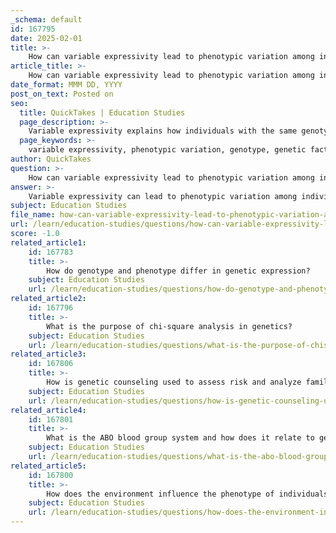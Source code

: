 ```yaml
---
_schema: default
id: 167795
date: 2025-02-01
title: >-
    How can variable expressivity lead to phenotypic variation among individuals with the same genotype?
article_title: >-
    How can variable expressivity lead to phenotypic variation among individuals with the same genotype?
date_format: MMM DD, YYYY
post_on_text: Posted on
seo:
  title: QuickTakes | Education Studies
  page_description: >-
    Variable expressivity explains how individuals with the same genotype can exhibit different phenotypes due to genetic, environmental, developmental, and epigenetic factors.
  page_keywords: >-
    variable expressivity, phenotypic variation, genotype, genetic factors, environmental influences, developmental stages, epigenetic modifications, polydactyly, modifier genes, trait expression
author: QuickTakes
question: >-
    How can variable expressivity lead to phenotypic variation among individuals with the same genotype?
answer: >-
    Variable expressivity can lead to phenotypic variation among individuals with the same genotype due to several factors that influence how a specific genotype is manifested in the phenotype. Here are the key points explaining this phenomenon:\n\n1. **Definition of Variable Expressivity**: Variable expressivity refers to the range of phenotypic outcomes that can arise from a single genotype. This means that individuals with the same genetic makeup may exhibit different degrees or forms of a trait.\n\n2. **Genetic Factors**: Even within the same genotype, other genetic factors can influence expressivity. Modifier genes can enhance or suppress the expression of the primary gene responsible for a trait, leading to variations in how the trait is displayed.\n\n3. **Environmental Influences**: The environment plays a crucial role in the expression of genetic traits. Factors such as nutrition, temperature, exposure to toxins, and lifestyle can all affect how a genotype is expressed. For example, individuals with a genetic predisposition for a certain trait may express it differently based on their environmental conditions.\n\n4. **Developmental Stages**: The timing of gene expression during development can also lead to variable expressivity. Some traits may be influenced by when specific genes are activated during an individual's growth, resulting in different phenotypic outcomes.\n\n5. **Epigenetic Modifications**: Epigenetic changes, which do not alter the DNA sequence but affect gene expression, can also contribute to variable expressivity. These modifications can be influenced by environmental factors and can lead to differences in phenotype among individuals with the same genotype.\n\n6. **Example of Polydactyly**: A classic example of variable expressivity is polydactyly, where individuals with the same genetic mutation may have different numbers of extra digits. Some may have one extra digit, while others may have several, illustrating how the same genotype can lead to a range of phenotypic expressions.\n\nIn summary, variable expressivity results from a complex interplay of genetic, environmental, developmental, and epigenetic factors, leading to phenotypic variation among individuals with the same genotype. Understanding this concept is essential for studying genetic traits and their inheritance patterns.
subject: Education Studies
file_name: how-can-variable-expressivity-lead-to-phenotypic-variation-among-individuals-with-the-same-genotype.md
url: /learn/education-studies/questions/how-can-variable-expressivity-lead-to-phenotypic-variation-among-individuals-with-the-same-genotype
score: -1.0
related_article1:
    id: 167783
    title: >-
        How do genotype and phenotype differ in genetic expression?
    subject: Education Studies
    url: /learn/education-studies/questions/how-do-genotype-and-phenotype-differ-in-genetic-expression
related_article2:
    id: 167796
    title: >-
        What is the purpose of chi-square analysis in genetics?
    subject: Education Studies
    url: /learn/education-studies/questions/what-is-the-purpose-of-chisquare-analysis-in-genetics
related_article3:
    id: 167806
    title: >-
        How is genetic counseling used to assess risk and analyze family history?
    subject: Education Studies
    url: /learn/education-studies/questions/how-is-genetic-counseling-used-to-assess-risk-and-analyze-family-history
related_article4:
    id: 167801
    title: >-
        What is the ABO blood group system and how does it relate to genotype and phenotype?
    subject: Education Studies
    url: /learn/education-studies/questions/what-is-the-abo-blood-group-system-and-how-does-it-relate-to-genotype-and-phenotype
related_article5:
    id: 167800
    title: >-
        How does the environment influence the phenotype of individuals with phenylketonuria?
    subject: Education Studies
    url: /learn/education-studies/questions/how-does-the-environment-influence-the-phenotype-of-individuals-with-phenylketonuria
---
```


&nbsp;